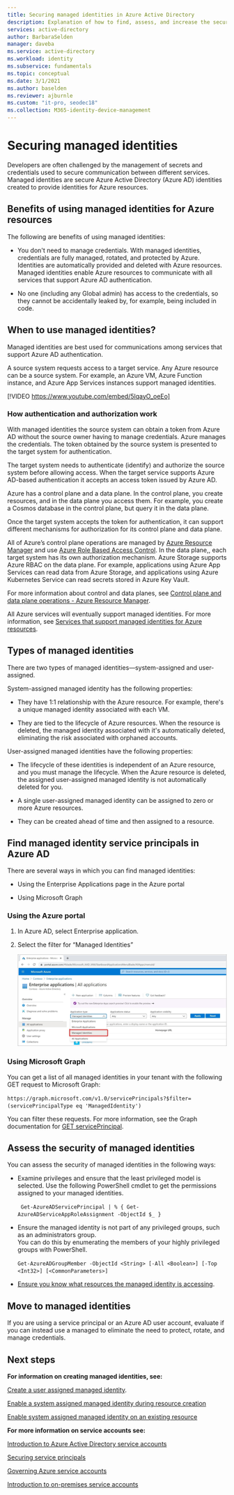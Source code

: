 ```yaml
---
title: Securing managed identities in Azure Active Directory
description: Explanation of how to find, assess, and increase the security of managed identities.
services: active-directory
author: BarbaraSelden
manager: daveba
ms.service: active-directory
ms.workload: identity
ms.subservice: fundamentals
ms.topic: conceptual
ms.date: 3/1/2021
ms.author: baselden
ms.reviewer: ajburnle
ms.custom: "it-pro, seodec18"
ms.collection: M365-identity-device-management
---
```


# Securing managed identities

Developers are often challenged by the management of secrets and credentials used to secure communication between different services. Managed identities are secure Azure Active Directory (Azure AD) identities created to provide identities for Azure resources.

## Benefits of using managed identities for Azure resources

The following are benefits of using managed identities:

* You don't need to manage credentials. With managed identities, credentials are fully managed, rotated, and protected by Azure. Identities are automatically provided and deleted with Azure resources. Managed identities enable Azure resources to communicate with all services that support Azure AD authentication.

* No one (including any Global admin) has access to the credentials, so they cannot be accidentally leaked by, for example, being included in code.

## When to use managed identities?

Managed identities are best used for communications among services that support Azure AD authentication. 

A source system requests access to a target service. Any Azure resource can be a source system. For example, an Azure VM, Azure Function instance, and Azure App Services instances support managed identities.

[!VIDEO https://www.youtube.com/embed/5lqayO_oeEo]

### How authentication and authorization work

With managed identities the source system can obtain a token from Azure AD without the source owner having to manage credentials. Azure manages the credentials. The token obtained by the source system is presented to the target system for authentication. 

The target system needs to authenticate (identify) and authorize the source system before allowing access. When the target service supports Azure AD-based authentication it accepts an access token issued by Azure AD. 

Azure has a control plane and a data plane. In the control plane, you create resources, and in the data plane you access them. For example, you create a Cosmos database in the control plane, but query it in the data plane.

Once the target system accepts the token for authentication, it can support different mechanisms for authorization for its control plane and data plane.

All of Azure’s control plane operations are managed by [Azure Resource Manager](https://docs.microsoft.com/azure/azure-resource-manager/management/overview) and use [Azure Role Based Access Control](https://docs.microsoft.com/azure/role-based-access-control/overview). In the data plane,, each target system has its own authorization mechanism. Azure Storage supports Azure RBAC on the data plane. For example, applications using Azure App Services can read data from Azure Storage, and applications using Azure Kubernetes Service can read secrets stored in Azure Key Vault.

For more information about control and data planes, see [Control plane and data plane operations - Azure Resource Manager](https://docs.microsoft.com/azure/azure-resource-manager/management/control-plane-and-data-plane).

All Azure services will eventually support managed identities. For more information, see [Services that support managed identities for Azure resources](https://docs.microsoft.com/azure/active-directory/managed-identities-azure-resources/services-support-managed-identities).

##  

## Types of managed identities

There are two types of managed identities—system-assigned and user-assigned.

System-assigned managed identity has the following properties:

* They have 1:1 relationship with the Azure resource. For example, there's a unique managed identity associated with each VM.

* They are tied to the lifecycle of Azure resources. When the resource is deleted, the managed identity associated with it's automatically deleted, eliminating the risk associated with orphaned accounts. 

User-assigned managed identities have the following properties:

* The lifecycle of these identities is independent of an Azure resource, and you must manage the lifecycle. When the Azure resource is deleted, the assigned user-assigned managed identity is not automatically deleted for you.

* A single user-assigned managed identity can be assigned to zero or more Azure resources.

* They can be created ahead of time and then assigned to a resource.

## Find managed identity service principals in Azure AD

There are several ways in which you can find managed identities:

* Using the Enterprise Applications page in the Azure portal

* Using Microsoft Graph

### Using the Azure portal

1. In Azure AD, select Enterprise application.

2. Select the filter for “Managed Identities” 

   ![Image of the all applications screen with the Application type dropdown highlighting "Managed Identities."](./media/securing-service-accounts/service-accounts-managed-identities.png)

 

### Using Microsoft Graph

You can get a list of all managed identities in your tenant with the following GET request to Microsoft Graph:

`https://graph.microsoft.com/v1.0/servicePrincipals?$filter=(servicePrincipalType eq 'ManagedIdentity') `

You can filter these requests. For more information, see the Graph documentation for [GET servicePrincipal](/graph/api/serviceprincipal-get?view=).

## Assess the security of managed identities 

You can assess the security of managed identities in the following ways:

* Examine privileges and ensure that the least privileged model is selected. Use the following PowerShell cmdlet to get the permissions assigned to your managed identities.

   ` Get-AzureADServicePrincipal | % { Get-AzureADServiceAppRoleAssignment -ObjectId $_ }`

 
* Ensure the managed identity is not part of any privileged groups, such as an administrators group.  
‎You can do this by enumerating the members of your highly privileged groups with PowerShell.

   `Get-AzureADGroupMember -ObjectId <String> [-All <Boolean>] [-Top <Int32>] [<CommonParameters>]`

* [Ensure you know what resources the managed identity is accessing](https://docs.microsoft.com/azure/role-based-access-control/role-assignments-list-powershell).

## Move to managed identities

If you are using a  service principal or an Azure AD user account, evaluate if you can instead use a managed to eliminate the need to protect, rotate, and manage credentials. 

## Next steps

**For information on creating managed identities, see:** 

[Create a user assigned managed identity](https://docs.microsoft.com/azure/active-directory/managed-identities-azure-resources/how-to-manage-ua-identity-portal). 

[Enable a system assigned managed identity during resource creation](https://docs.microsoft.com/azure/active-directory/managed-identities-azure-resources/qs-configure-portal-windows-vm)

[Enable system assigned managed identity on an existing resource](https://docs.microsoft.com/azure/active-directory/managed-identities-azure-resources/qs-configure-portal-windows-vm)

**For more information on service accounts see:**

[Introduction to Azure Active Directory service accounts](service-accounts-introduction-azure.md)

[Securing service principals](service-accounts-principal.md)

[Governing Azure service accounts](service-accounts-governing-azure.md)

[Introduction to on-premises service accounts](service-accounts-on-premises.md)

 

 

 
